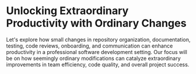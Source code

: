 # Unlocking Extraordinary Productivity with Ordinary Changes

Let's explore how small changes in repository organization, documentation,
testing, code reviews, onboarding, and communication can enhance productivity
in a professional software development setting. Our focus will be on how
seemingly ordinary modifications can catalyze extraordinary improvements
in team efficiency, code quality, and overall project success.
